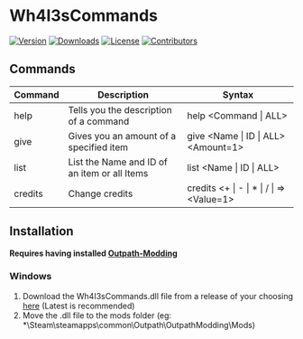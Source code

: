 # Wh4I3sCommands
[![Version](https://img.shields.io/github/v/release/Wh4I3-2/Wh4I3sCommands?sort=semver&style=for-the-badge&color=6380ff&label=Version)](https://github.com/Wh4I3-2/Wh4I3sCommands/releases)
[![Downloads](https://img.shields.io/github/downloads/Wh4I3-2/Wh4I3sCommands/total?color=85ff63&style=for-the-badge)](https://github.com/Wh4I3-2/Wh4I3sCommands)
[![License](https://img.shields.io/github/license/Wh4I3-2/Wh4I3sCommands?color=ff6395&style=for-the-badge)](https://github.com/Wh4I3-2/Wh4I3sCommands/blob/main/LICENSE)
[![Contributors](https://img.shields.io/github/contributors/Wh4I3-2/Wh4I3sCommands?color=ffa55a&style=for-the-badge)](https://github.com/Wh4I3-2/Wh4I3sCommands/graphs/contributors)

## Commands
| Command | Description | Syntax |
| ------- | ----------- | ------ |
| help | Tells you the description of a command | help <Command \| ALL> |
| give | Gives you an amount of a specified item | give <Name \| ID \| ALL> <Amount=1> |
| list | List the Name and ID of an item or all Items | list <Name \| ID \| ALL> |
| credits | Change credits | credits <+ \| - \| * \| / \| => <Value=1> |

## Installation
**Requires having installed [Outpath-Modding](https://github.com/MrAfitol/Outpath-Modding/)**
### Windows
1. Download the Wh4I3sCommands.dll file from a release of your choosing [here](https://github.com/Wh4I3-2/Wh4I3sCommands/releases) (Latest is recommended)
2. Move the .dll file to the mods folder (eg: *\Steam\steamapps\common\Outpath\OutpathModding\Mods\)
